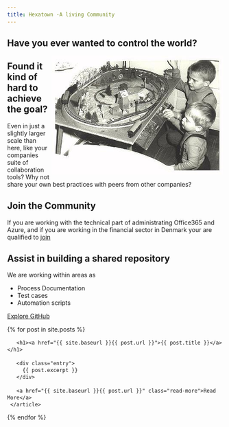 ```yaml
---
title: Hexatown -A living Community
---
```


## Have you ever wanted to control the world? 

<img align="right" src="./img/www-egger-bahn.de-images-history-03-oldphoto.jpg" title="Photo © 2001 - 2017 by Textwerkstatt Ralph Stenzel. http://www.egger-bahn.de" />

## Found it kind of hard to achieve the goal?
Even in just a slightly larger scale than here, like your companies suite of collaboration tools? Why not share your own best practices with peers from other companies? 

## Join the Community
If you are working with the technical part of administrating Office365 and Azure, and if you are working in the financial sector in Denmark your are qualified to [join](join)

## Assist in building a shared repository
We are working within areas as

- Process Documentation
- Test cases
- Automation scripts

[Explore GitHub](https://www.github.com/hexatown)

<!---->
 <div class="posts">
   {% for post in site.posts %}
     <article class="post">
 
       <h1><a href="{{ site.baseurl }}{{ post.url }}">{{ post.title }}</a></h1>
 
       <div class="entry">
         {{ post.excerpt }}
       </div>
 
       <a href="{{ site.baseurl }}{{ post.url }}" class="read-more">Read More</a>
     </article>
   {% endfor %}
 </div>
 <div>
